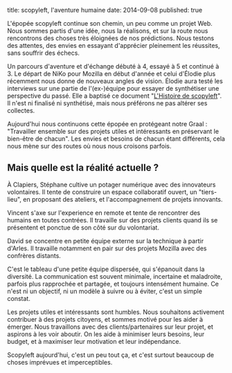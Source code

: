 title: scopyleft, l'aventure humaine
date: 2014-09-08
published: true


L'épopée scopyleft continue son chemin, un peu comme un projet Web. Nous sommes partis d'une idée, nous la réalisons, et sur la route nous rencontrons des choses très éloignées de nos prédictions.
Nous testons des attentes, des envies en essayant d'apprécier pleinement les réussites, sans souffrir des échecs.

Un parcours d'aventure et d'échange débuté à 4, essayé à 5 et continué à 3.
Le départ de NiKo pour Mozilla en début d'année et celui d'Élodie plus récemment nous donne de nouveaux angles de vision.
Élodie aura testé les interviews sur une partie de l'(ex-)équipe pour essayer de synthétiser une perspective du passé. Elle a baptisé ce document "[L'Histoire de scopyleft](https://github.com/scopyleft/documentation/blob/master/incubateur/histoire.md)". Il n'est ni finalisé ni synthétisé, mais nous préférons ne pas altérer ses collectes.

Aujourd'hui nous continuons cette épopée en protégeant notre Graal : "Travailler ensemble sur des projets utiles et intéressants en préservant le bien-être de chacun".
Les envies et besoins de chacun étant différents, cela nous mène sur des routes où nous nous croisons parfois.


## Mais quelle est la réalité actuelle ?

À Clapiers, Stéphane cultive un potager numérique avec des innovateurs volontaires. Il tente de construire un espace collaboratif ouvert, un "tiers-lieu", en proposant des ateliers, et l'accompagnement de projets innovants.

Vincent s'axe sur l'experience en remote et tente de rencontrer des humains en toutes contrées. Il travaille sur des projets clients quand ils se présentent et ponctue de son côté sur du volontariat.

David se concentre en petite équipe externe sur la technique à partir d'Arles. Il travaille notamment en pair sur des projets Mozilla avec des confrères distants.

C'est le tableau d'une petite équipe dispersée, qui s'épanouit dans la diversité.
La communication est souvent minimale, incertaine et maladroite, parfois plus rapprochée et partagée, et toujours intensément humaine.
Ce n'est ni un objectif, ni un modèle à suivre ou à éviter, c'est un simple constat.

Les projets utiles et intéressants sont humbles. Nous souhaitons activement contribuer à des projets citoyens, et sommes motivé pour les aider à émerger.
Nous travaillons avec des clients/partenaires sur leur projet, et aspirons à les voir aboutir. On les aide à minimiser leurs besoins, leur budget, et à maximiser leur motivation et leur indépendance.

Scopyleft aujourd'hui, c'est un peu tout ça, et c'est surtout beaucoup de choses imprévues et imperceptibles.
